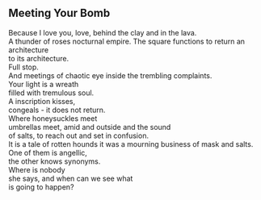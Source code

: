 Meeting Your Bomb
-----------------
Because I love you, love, behind the clay and in the lava.  
A thunder of roses nocturnal empire. The square functions to return an architecture  
to its architecture.  
Full stop.  
And meetings of chaotic eye inside the trembling complaints.  
Your light is a wreath  
filled with tremulous soul.  
A inscription kisses,  
congeals - it does not return.  
Where honeysuckles meet  
umbrellas meet, amid and outside and the sound  
of salts, to reach out and set in confusion.  
It is a tale of rotten hounds it was a mourning business of mask and salts.  
One of them is angellic,  
the other knows synonyms.  
Where is nobody  
she says, and when can we see what  
is going to happen?  
